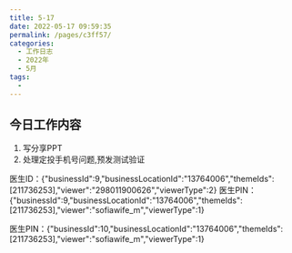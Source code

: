 ```yaml
---
title: 5-17
date: 2022-05-17 09:59:35
permalink: /pages/c3ff57/
categories:
  - 工作日志
  - 2022年
  - 5月
tags:
  - 
---
```

## 今日工作内容
1. 写分享PPT
2. 处理定投手机号问题,预发测试验证




医生ID：{"businessId":9,"businessLocationId":"13764006","themeIds":[211736253],"viewer":"298011900626","viewerType":2}
医生PIN：{"businessId":9,"businessLocationId":"13764006","themeIds":[211736253],"viewer":"sofiawife_m","viewerType":1}

医生PIN：{"businessId":10,"businessLocationId":"13764006","themeIds":[211736253],"viewer":"sofiawife_m","viewerType":1}